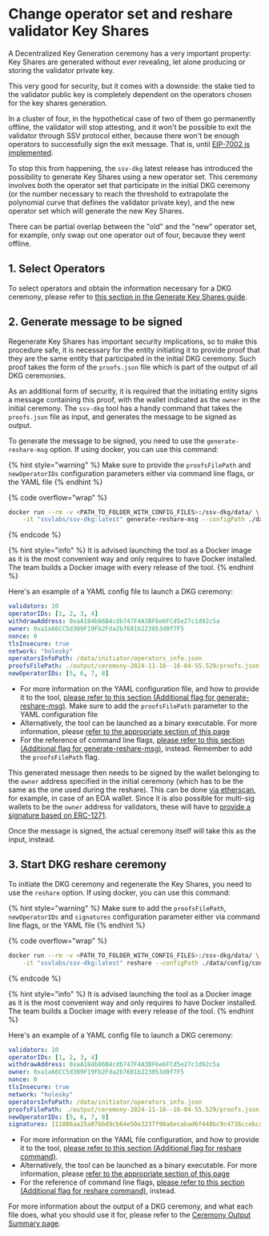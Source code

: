 # Change operator set and reshare validator Key Shares

A Decentralized Key Generation ceremony has a very important property: Key Shares are generated without ever revealing, let alone producing or storing the validator private key.

This very good for security, but it comes with a downside: the stake tied to the validator public key is completely dependent on the operators chosen for the key shares generation.

In a cluster of four, in the hypothetical case of two of them go permanently offline, the validator will stop attesting, and it won't be possible to exit the validator through SSV protocol either, because there won't be enough operators to successfully sign the exit message. That is, until [EIP-7002 is implemented](https://ethereum-magicians.org/t/eip-7002-execution-layer-triggerable-exits/14195).

To stop this from happening, the `ssv-dkg` latest release has introduced the possibility to generate Key Shares using a new operator set. This ceremony involves both the operator set that participate in the initial DKG ceremony (or the number necessary to reach the threshold to extrapolate the polynomial curve that defines the validator private key), and the new operator set which will generate the new Key Shares.

There can be partial overlap between the "old" and the "new" operator set, for example, only swap out one operator out of four, because they went offline.

## 1. Select Operators

To select operators and obtain the information necessary for a DKG ceremony, please refer to [this section in the Generate Key Shares guide](generate-key-shares.md#id-1.-select-operators).

## 2. Generate message to be signed

Regenerate Key Shares has important security implications, so to make this procedure safe, it is necessary for the entity initiating it to provide proof that they are the same entity that participated in the initial DKG ceremony. Such proof takes the form of the `proofs.json` file which is part of the output of all DKG ceremonies.

As an additional form of security, it is required that the initiating entity signs a message containing this proof, with the wallet indicated as the `owner` in the initial ceremony. The `ssv-dkg` tool has a handy command that takes the `proofs.json` file as input, and generates the message to be signed as output.

To generate the message to be signed, you need to use the `generate-reshare-msg` option.  If using docker, you can use this command:

{% hint style="warning" %}
Make sure to provide the `proofsFilePath` and `newOperatorIDs` configuration parameters either via command line flags, or the YAML file
{% endhint %}

{% code overflow="wrap" %}
```bash
docker run --rm -v <PATH_TO_FOLDER_WITH_CONFIG_FILES>:/ssv-dkg/data/ \
    -it "ssvlabs/ssv-dkg:latest" generate-reshare-msg --configPath ./data/config/config.yaml
```
{% endcode %}

{% hint style="info" %}
It is advised launching the tool as a Docker image as it is the most convenient way and only requires to have Docker installed. The team builds a Docker image with every release of the tool.
{% endhint %}

Here's an example of a YAML config file to launch a DKG ceremony:

```yaml
validators: 10
operatorIDs: [1, 2, 3, 4]
withdrawAddress: 0xaA184b86B4cdb747F4A3BF6e6FCd5e27c1d92c5a
owner: 0xa1a66CC5d309F19Fb2Fda2b7601b223053d0f7F5
nonce: 0
tlsInsecure: true 
network: "holesky"
operatorsInfoPath: /data/initiator/operators_info.json
proofsFilePath: ./output/ceremony-2024-11-18--16-04-55.529/proofs.json
newOperatorIDs: [5, 6, 7, 8]
```

* For more information on the YAML configuration file, and how to provide it to the tool, [please refer to this section (Additional flag for generate-reshare-msg)](dkg-tool-commands-and-configuration.md#additional-flags-for-generate-reshare-msg-option). Make sure to add the `proofsFilePath` parameter to the YAML configuration file&#x20;
* Alternatively, the tool can be launched as a binary executable. For more information, please [refer to the appropriate section of this page](dkg-tool-commands-and-configuration.md#executable-binary)
* For the reference of command line flags, [please refer to this section (Additional flag for generate-reshare-msg)](dkg-tool-commands-and-configuration.md#additional-flag-for-generate-reshare-msg-option), instead. Remember to add the `proofsFilePath` flag.

This generated message then needs to be signed by the wallet belonging to the `owner` address specified in the initial ceremony (which has to be the same as the one used during the reshare). This can be done [via etherscan](https://etherscan.io/verifiedSignatures), for example, in case of an EOA wallet. Since it is also possible for multi-sig wallets to be the `owner` address for validators, these will have to [provide a signature based on ERC-1271](https://eips.ethereum.org/EIPS/eip-1271).

Once the message is signed, the actual ceremony itself will take this as the input, instead.

## 3. Start DKG reshare ceremony

To initiate the DKG ceremony and regenerate the Key Shares, you need to use the  `reshare` option.  If using docker, you can use this command:

{% hint style="warning" %}
Make sure to add the `proofsFilePath`, `newOperatorIDs` and `signatures` configuration parameter either via command line flags, or the YAML file
{% endhint %}

{% code overflow="wrap" %}
```bash
docker run --rm -v <PATH_TO_FOLDER_WITH_CONFIG_FILES>:/ssv-dkg/data/ \
    -it "ssvlabs/ssv-dkg:latest" reshare --configPath ./data/config/config.yaml
```
{% endcode %}

{% hint style="info" %}
It is advised launching the tool as a Docker image as it is the most convenient way and only requires to have Docker installed. The team builds a Docker image with every release of the tool.
{% endhint %}

Here's an example of a YAML config file to launch a DKG ceremony:

```yaml
validators: 10
operatorIDs: [1, 2, 3, 4]
withdrawAddress: 0xaA184b86B4cdb747F4A3BF6e6FCd5e27c1d92c5a
owner: 0xa1a66CC5d309F19Fb2Fda2b7601b223053d0f7F5
nonce: 0
tlsInsecure: true 
network: "holesky"
operatorsInfoPath: /data/initiator/operators_info.json
proofsFilePath: ./output/ceremony-2024-11-18--16-04-55.529/proofs.json
newOperatorIDs: [5, 6, 7, 8]
signatures: 111886aa25a07bbd9cb64e50e3237f98a6ecabad6f448bc9c4736ccebcacb45c56ecac273b076a5d0b1f19619bf808741dff2d8019c728e16a953d3a0b5ff4771b
```

* For more information on the YAML file configuration, and how to provide it to the tool, [please refer to this section (Additional flag for reshare command)](dkg-tool-commands-and-configuration.md#additional-flags-for-reshare-option).&#x20;
* Alternatively, the tool can be launched as a binary executable. For more information, please [refer to the appropriate section of this page](dkg-tool-commands-and-configuration.md#executable-binary)
* For the reference of command line flags, [please refer to this section (Additional flag for reshare command)](dkg-tool-commands-and-configuration.md#additional-flags-for-reshare-commands), instead.

For more information about the output of a DKG ceremony, and what each file does, what you should use it for, please refer to the [Ceremony Output Summary page](ceremony-output-summary.md).
